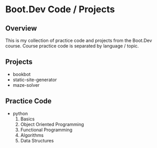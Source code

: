 # Boot.Dev Code / Projects




## Overview

This is my collection of practice code and projects from the Boot.Dev course. Course practice code is separated by language / topic.




## Projects

- bookbot
- static-site-generator
- maze-solver




## Practice Code

- python
    1. Basics
    2. Object Oriented Programming
    3. Functional Programming
    4. Algorithms
    5. Data Structures
